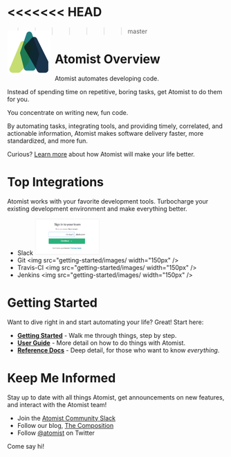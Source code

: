 <<<<<<< HEAD
=======
<img style="float:left; margin-top:7px; margin-right:10px; margin-bottom:10px; margin-left:0px;" src="images/atomist-logo.png" height="100px" width="100px" alt="Atomist logo"/>

>>>>>>> master
# Atomist Overview

Atomist automates developing code.

Instead of spending time on repetitive, boring tasks, get Atomist 
to do them for you.

You concentrate on writing new, fun code.

By automating tasks, integrating tools, and providing timely, correlated,
and actionable information, Atomist makes software delivery faster,
more standardized, and more fun.

Curious? [Learn more](/benefits) about how Atomist will make your life better.

# Top Integrations

Atomist works with your favorite development tools. Turbocharge your
existing development environment and make everything better.

- Slack <img src="getting-started/images/slack-sign-in.png" width="150px"/>
- Git <img src="getting-started/images/ width="150px" />
- Travis-CI <img src="getting-started/images/ width="150px" />
- Jenkins <img src="getting-started/images/ width="150px" />

# Getting Started

Want to dive right in and start automating your life? Great! Start here:

<!-- @jpwarren * [**Quick start**](/quickstart) - I just want it to happen. I promise to read the manual later. -->
- [**Getting Started**](/getting-started) - Walk me through things, step by step.
- [**User Guide**](/user-guide) - More detail on how to do things with Atomist.
- [**Reference Docs**](/reference) - Deep detail, for those who want to know *everything*.

# Keep Me Informed

Stay up to date with all things Atomist, get announcements on new features,
and interact with the Atomist team!

- Join the [Atomist Community Slack][slack]
- Follow our blog, [The Composition][composition]
- Follow [@atomist][twitter] on Twitter

[slack]: https://join.atomist.com/
[composition]: https://the-composition.com/
[twitter]: https://twitter.com/atomist

Come say hi!
